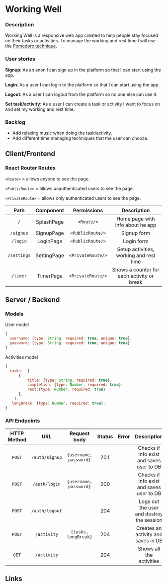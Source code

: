 # Working Well

### Description

Working Well is a responsive web app created to help people stay focused on their tasks or activities. To manage the working and rest time I will use the [Pomodoro technique]([https://es.wikipedia.org/wiki/T%C3%A9cnica_Pomodoro](https://es.wikipedia.org/wiki/Técnica_Pomodoro)). 

### User stories

**Signup**: As an anon I can sign up in the platform so that I can start using the app.

**Login**: As a user I can login to the platform so that I can start using the app.

**Logout**: As a user I can logout from the platform so no one else can use it.

**Set task/activity**: As a user I can create a task or activity I want to focus on and set my working and rest time.

### Backlog

- Add relaxing music when doing the task/activity.
- Add different time managing techniques that the user can choose. 

## Client/Frontend

### React Router Routes

`<Route>` = allows anyone to see the page.

`<PublicRoute>` = allows unauthenticated users to see the page.

`<PrivateRoute>` = allows only authenticated users to see the page.

|    Path     |  Component  |    Permissions    |                Description                 |
| :---------: | :---------: | :---------------: | :----------------------------------------: |
|     `/`     | SplashPage  |    `<Route/>`     |      Home page with info about he app      |
|  `/signup`  | SignupPage  | `<PublicRoute/>`  |                Signup form                 |
|  `/login`   |  LoginPage  | `<PublicRoute/>`  |                 Login form                 |
| `/settings` | SettingPage | `<PrivateRoute/>` |  Setup activities, working and rest time   |
|  `/timer`   |  TimerPage  | `<PrivateRoute/>` | Shows a counter for each activity or break |

## Server / Backend

### Models

User model

```javascript
{
  username: {type: String, required: true, unique: true},
  password: {type: String, required: true, unique: true}
}
```

Activities model

```javascript
{
  tasks:  [
      {
          title: {type: String, required: true},
          completion: {type: Number, required: true},
          rest:{type: Number, required: true}
      },
    ],
   longBreak: {type: Number, required: true},
}  
```

### API Endpoints

| HTTP Method |      URL       |      Request body      | Status | Error |                Description                |
| :---------: | :------------: | :--------------------: | :----: | ----- | :---------------------------------------: |
|   `POST`    | `/auth/signup` | `{username, password}` |  201   |       | Checks if info exist and saves user to DB |
|   `POST`    | `/auth/login`  | `{username, password}` |  200   |       | Checks if info exist and saves user to DB |
|   `POST`    | `/auth/logout` |                        |  204   |       | Logs out the user and destroy the session |
|   `POST`    |  `/activity`   |  `{tasks, longBreak}`  |  204   |       |    Creates an activity and saves in DB    |
|    `GET`    |  `/activity`   |                        |  204   |       |         Shows all the activities          |

## Links